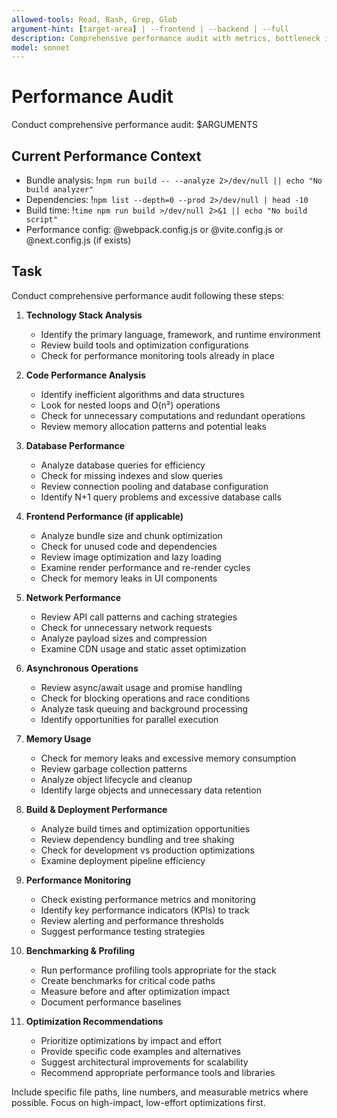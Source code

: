 ```yaml
---
allowed-tools: Read, Bash, Grep, Glob
argument-hint: [target-area] | --frontend | --backend | --full
description: Comprehensive performance audit with metrics, bottleneck identification, and optimization recommendations
model: sonnet
---
```


# Performance Audit

Conduct comprehensive performance audit: $ARGUMENTS

## Current Performance Context

- Bundle analysis: !`npm run build -- --analyze 2>/dev/null || echo "No build analyzer"`
- Dependencies: !`npm list --depth=0 --prod 2>/dev/null | head -10`
- Build time: !`time npm run build >/dev/null 2>&1 || echo "No build script"`
- Performance config: @webpack.config.js or @vite.config.js or @next.config.js (if exists)

## Task

Conduct comprehensive performance audit following these steps:

1. **Technology Stack Analysis**
   - Identify the primary language, framework, and runtime environment
   - Review build tools and optimization configurations
   - Check for performance monitoring tools already in place

2. **Code Performance Analysis**
   - Identify inefficient algorithms and data structures
   - Look for nested loops and O(n²) operations
   - Check for unnecessary computations and redundant operations
   - Review memory allocation patterns and potential leaks

3. **Database Performance**
   - Analyze database queries for efficiency
   - Check for missing indexes and slow queries
   - Review connection pooling and database configuration
   - Identify N+1 query problems and excessive database calls

4. **Frontend Performance (if applicable)**
   - Analyze bundle size and chunk optimization
   - Check for unused code and dependencies
   - Review image optimization and lazy loading
   - Examine render performance and re-render cycles
   - Check for memory leaks in UI components

5. **Network Performance**
   - Review API call patterns and caching strategies
   - Check for unnecessary network requests
   - Analyze payload sizes and compression
   - Examine CDN usage and static asset optimization

6. **Asynchronous Operations**
   - Review async/await usage and promise handling
   - Check for blocking operations and race conditions
   - Analyze task queuing and background processing
   - Identify opportunities for parallel execution

7. **Memory Usage**
   - Check for memory leaks and excessive memory consumption
   - Review garbage collection patterns
   - Analyze object lifecycle and cleanup
   - Identify large objects and unnecessary data retention

8. **Build & Deployment Performance**
   - Analyze build times and optimization opportunities
   - Review dependency bundling and tree shaking
   - Check for development vs production optimizations
   - Examine deployment pipeline efficiency

9. **Performance Monitoring**
   - Check existing performance metrics and monitoring
   - Identify key performance indicators (KPIs) to track
   - Review alerting and performance thresholds
   - Suggest performance testing strategies

10. **Benchmarking & Profiling**
    - Run performance profiling tools appropriate for the stack
    - Create benchmarks for critical code paths
    - Measure before and after optimization impact
    - Document performance baselines

11. **Optimization Recommendations**
    - Prioritize optimizations by impact and effort
    - Provide specific code examples and alternatives
    - Suggest architectural improvements for scalability
    - Recommend appropriate performance tools and libraries

Include specific file paths, line numbers, and measurable metrics where possible. Focus on high-impact, low-effort optimizations first.
